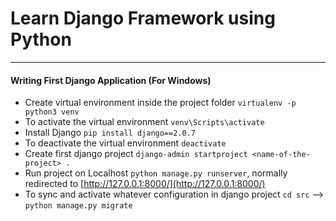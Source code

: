# Learn Django Framework using Python

----

#### Writing First Django Application (For Windows)
* Create virtual environment inside the project folder `virtualenv -p python3 venv`
* To activate the virtual environment `venv\Scripts\activate`
* Install Django `pip install django==2.0.7`
* To deactivate the virtual environment `deactivate`
* Create first django project `django-admin startproject <name-of-the-project> .`
* Run project on Localhost `python manage.py runserver`, normally redirected to [http://127.0.0.1:8000/](http://127.0.0.1:8000/)
* To sync and activate whatever configuration in django project `cd src` --> `python manage.py migrate`